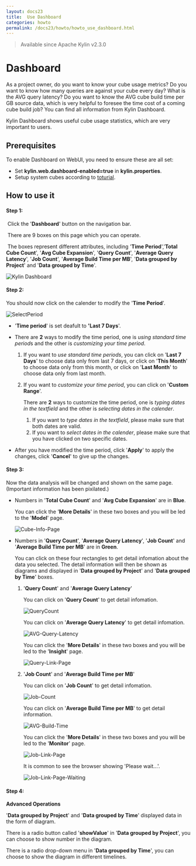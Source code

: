 ```yaml
---
layout: docs23
title:  Use Dashboard
categories: howto
permalink: /docs23/howto/howto_use_dashboard.html
---
```


> Available since Apache Kylin v2.3.0

# Dashboard

As a project owner, do you want to know your cube usage metrics? Do you want to know how many queries are against your cube every day? What is the AVG query latency? Do you want to know the AVG cube build time per GB source data, which is very helpful to foresee the time cost of a coming cube build job? You can find all information from Kylin Dashboard. 

Kylin Dashboard shows useful cube usage statistics, which are very important to users.

## Prerequisites

To enable Dashboard on WebUI, you need to ensure these are all set:
* Set **kylin.web.dashboard-enabled=true** in **kylin.properties**.
* Setup system cubes according to [toturial](howto_setup_systemcube.html).

## How to use it

#### Step 1:

​	Click the '**Dashboard**' button on the navigation bar.

​	There are 9 boxes on this page which you can operate.

​	The boxes represent different attributes, including '**Time Period**','**Total Cube Count**', '**Avg Cube Expansion**', '**Query Count**', '**Average Query Latency**', '**Job Count**', '**Average Build Time per MB**', '**Data grouped by Project**' and '**Data grouped by Time**'. 

![Kylin Dashboard](/images/Dashboard/QueryCount.jpg)

#### Step 2:

You should now click on the calender to modify the '**Time Period**'.

![SelectPeriod](/images/Dashboard/SelectPeriod.png)

- '**Time period**' is set deafult to **'Last 7 Days**'.

- There are **2** ways to modify the time period, one is *using standard time period*s and the other is *customizing your time period*.

  1. If you want to *use standard time periods*, you can click on '**Last 7 Days**' to choose data only from last 7 days, or click on '**This Month**' to choose data only from this month, or click on '**Last Month**' to choose data only from last month. 

  2. If you want to *customize your time period*, you can click on '**Custom Range**'.

     There are **2** ways to customize the time period, one is *typing dates in the textfield* and the other is *selecting dates in the calender*.

     1. If you want to *type dates in the textfield*, please make sure that both dates are valid.
     2. If you want to *select dates in the calender*, please make sure that you have clicked on two specific dates.

- After you have modified the time period, click '**Apply**' to apply the changes, click '**Cancel**' to give up the changes.

#### Step 3:

Now the data analysis will be changed and shown on the same page. (Important information has been pixilated.)

- Numbers in '**Total Cube Count**' and '**Avg Cube Expansion**' are in **Blue**.

  You can click the '**More Details**' in these two boxes and you will be led to the '**Model**' page. 

  ![Cube-Info-Page](/images/Dashboard/Cube-Info-Page.png)


- Numbers in '**Query Count**', '**Average Query Latency**', '**Job Count**' and '**Average Build Time per MB**' are in **Green**.

  You can click on these four rectangles to get detail infomation about the data you selected. The detail information will then be shown as diagrams and displayed in '**Data grouped by Project**' and '**Data grouped by Time**' boxes.

  1. '**Query Count**' and '**Average Query Latency**'

     You can click on '**Query Count**' to get detail infomation. 

     ![QueryCount](/images/Dashboard/QueryCount.jpg)

     You can click on '**Average Query Latency**' to get detail infomation. 

     ![AVG-Query-Latency](/images/Dashboard/AVGQueryLatency.jpg)

     You can click the '**More Details**' in these two boxes and you will be led to the '**Insight**' page. 

     ![Query-Link-Page](/images/Dashboard/Query-Link-Page.png)

  2. '**Job Count**' and '**Average Build Time per MB**'

     You can click on '**Job Count**' to get detail infomation. 

     ![Job-Count](/images/Dashboard/JobCount.jpg)

     You can click on '**Average Build Time per MB**' to get detail information. 

     ![AVG-Build-Time](/images/Dashboard/AVGBuildTimePerMB.jpg)

     You can click the '**More Details**' in these two boxes and you will be led to the '**Monitor**' page.

     ![Job-Link-Page](/images/Dashboard/Job-Link-Page.png)

     It is common to see the browser showing 'Please wait...'.

     ![Job-Link-Page-Waiting](/images/Dashboard/Job-Link-Page-Waiting.png)

#### Step 4:

**Advanced Operations**

'**Data grouped by Project**' and '**Data grouped by Time**' displayed data in the form of diagram.

There is a radio button called '**showValue**' in '**Data grouped by Project**', you can choose to show number in the diagram.

There is a radio drop-down menu in '**Data grouped by Time**', you can choose to show the diagram in different timelines.

